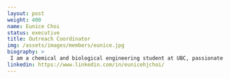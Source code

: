 ```yaml
---
layout: post
weight: 400
name: Eunice Choi
status: executive
title: Outreach Coordinator 
img: /assets/images/members/eunice.jpg
biography: >
 I am a chemical and biological engineering student at UBC, passionate about sustainability and how I can contribute in the future as an engineer. Currently, I am broadening my understanding of the engineering industry by working as a Junior Process Engineer at Chemetics (Worley), a company that specializes in sulphuric acid and chlorine chemical production. I am also a member of the student council in my department, which I have joined to expand my network and improve my leadership skills. 
linkedin: https://www.linkedin.com/in/eunicehjchoi/
---
```

